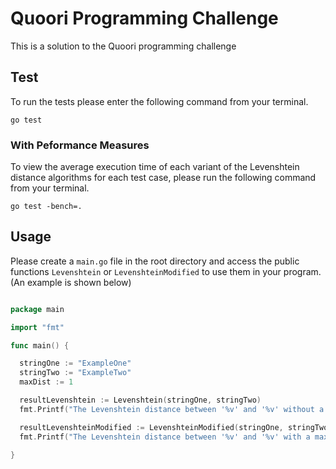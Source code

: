 # Quoori Programming Challenge

This is a solution to the Quoori programming challenge

## Test

To run the tests please enter the following command from your terminal.

```
go test
```

### With Peformance Measures

To view the average execution time of each variant of the Levenshtein distance algorithms for each test case, please run the following command from your terminal.

```
go test -bench=.
```

## Usage

Please create a `main.go` file in the root directory and access the public functions `Levenshtein` or `LevenshteinModified` to use them in your program. (An example is shown below)

```go

package main

import "fmt"

func main() {

  stringOne := "ExampleOne"
  stringTwo := "ExampleTwo"
  maxDist := 1

  resultLevenshtein := Levenshtein(stringOne, stringTwo)
  fmt.Printf("The Levenshtein distance between '%v' and '%v' without a max limit is %v\n", stringOne, stringTwo, resultLevenshtein)

  resultLevenshteinModified := LevenshteinModified(stringOne, stringTwo, maxDist)
  fmt.Printf("The Levenshtein distance between '%v' and '%v' with a max limit is %v\n", stringOne, stringTwo, resultLevenshteinModified)

}

```
